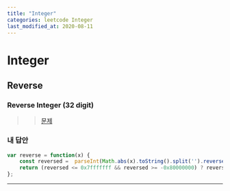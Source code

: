 ```yaml
---
title: "Integer"
categories: leetcode Integer
last_modified_at: 2020-08-11
---
```



# Integer

## Reverse

### Reverse Integer (32 digit)


>> [문제](>https://leetcode.com/problems/reverse-integer/)



### 내 답안
```javascript
var reverse = function(x) {
    const reversed =  parseInt(Math.abs(x).toString().split('').reverse().join('')) * Math.sign(x);
    return (reversed <= 0x7fffffff && reversed >= -0x80000000) ? reversed : 0;
};
```
***